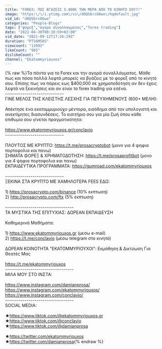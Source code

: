 ```yaml
---
title: "FOREX: ΠΩΣ ΒΓΑΖΕΙΣ 5.000€ ΤΗΝ ΜΕΡΑ ΑΠΟ ΤΟ ΚΙΝΗΤΟ ΣΟΥ?!"
image: "https:\/\/i.ytimg.com\/vi\/d0QSbrcO6wo\/hqdefault.jpg"
vid_id: "d0QSbrcO6wo"
categories: "People-Blogs"
tags: ["φορεξ","αγορα συναλλαγματος","forex trading"]
date: "2022-04-30T08:38:59+03:00"
vid_date: "2021-09-12T17:26:29Z"
duration: "PT16M58S"
viewcount: "13993"
likeCount: "985"
dislikeCount: ""
channel: "Ekatommyriouxos"
---
```

{% raw %}Τα πάντα για το Forex και την αγορά συναλλάγματος. Μάθε πως και πόσα πολλά λεφτά μπορείς να βγάζεις με το φορεξ από το κινητό σου. Επίσης πως να πάρεις εως $400,000 σε χρηματοδότηση αν δεν έχεις λεφτά να ξεκινήσεις και αν είναι το forex trading για εσένα.<br />------------------------------<br />ΓΙΝΕ ΜΕΛΟΣ ΤΗΣ ΚΛΕΙΣΤΗΣ ΛΕΣΧΗΣ ΓΙΑ ΠΕΤΥΧΗΜΕΝΟΥΣ (600+ ΜΕΛΗ):<br /><br />Απέκτησε ένα εκατομμυριούχο μέντορα, εισόδημα από τον υπολογιστή και ανεκτίμητες διασυνδέσεις. Το εισιτήριο σου για μία ζωή όπου κάθε επιθυμία σου γίνεται πραγματικότητα:<br /><br /><a rel="nofollow" target="blank" href="https://www.ekatommyriouxos.gr/conclavio">https://www.ekatommyriouxos.gr/conclavio</a><br />------------------------------<br /><br />ΠΛΟΥΤΟΣ ΜΕ ΚΡΥΠΤΟ: <a rel="nofollow" target="blank" href="https://t.me/prosacryptobot">https://t.me/prosacryptobot</a> (μονο για 4 ψηφια πορτοφολια και πανω)<br />ΣΗΜΑΤΑ ΦΟΡΕΞ &amp; ΧΡΗΜΑΤΟΔΟΤΗΣΗ: <a rel="nofollow" target="blank" href="https://t.me/prosaprofitbot">https://t.me/prosaprofitbot</a> (μονο για 4 ψηφια πορτοφολια και πανω)<br />ΕΚΠΑΙΔΕΥΤΙΚΑ ΠΡΟΓΡΑΜΜΑΤΑ: <a rel="nofollow" target="blank" href="https://gumroad.com/ekatommyriouxos">https://gumroad.com/ekatommyriouxos</a><br /><br />------------------------------<br />ΞΕΚΙΝΑ ΣΤΑ ΚΡΥΠΤΟ ΜΕ ΧΑΜΗΛΟΤΕΡΑ FEES ΕΔΩ:<br /><br />1) <a rel="nofollow" target="blank" href="https://prosacrypto.com/binance">https://prosacrypto.com/binance</a> (10% εκπτωση)<br />2) <a rel="nofollow" target="blank" href="http://prosacrypto.com/ftx">http://prosacrypto.com/ftx</a> (5% εκπτωση)<br /><br />-----------------------------------<br />ΤΑ ΜΥΣΤΙΚΑ ΤΗΣ ΕΠΙΤΥΧΙΑΣ: ΔΩΡΕΑΝ ΕΚΠΑΙΔΕΥΣΗ<br /><br />Καθημερινά Μαθήματα:<br /><br />1) <a rel="nofollow" target="blank" href="https://www.ekatommyriouxos.gr">https://www.ekatommyriouxos.gr</a> (μεσω e-mail)<br />2) <a rel="nofollow" target="blank" href="https://t.me/conclavio">https://t.me/conclavio</a> (μέσω telegram στο κινητό)<br /><br />ΔΩΡΕΑΝ KOINOTHTA &quot;ΕΚΑΤΟΜΜΥΡΙΟΥΧΟΙ&quot;: Εκμάθηση &amp; Δικτύωση Για Θεατές Μας<br /><br /><a rel="nofollow" target="blank" href="https://t.me/ekatommyriouxos">https://t.me/ekatommyriouxos</a><br />-----------------------------------<br />ΜΙΛΑ ΜΟΥ ΣΤΟ ΙΝΣΤΑ:<br /><br /><a rel="nofollow" target="blank" href="https://www.instagram.com/damianprosa/">https://www.instagram.com/damianprosa/</a><br /><a rel="nofollow" target="blank" href="https://www.instagram.com/ekatommyriouxos/">https://www.instagram.com/ekatommyriouxos/</a><br /><a rel="nofollow" target="blank" href="https://www.instagram.com/conclavio/">https://www.instagram.com/conclavio/</a><br />-----------------------------------<br />SOCIAL MEDIA:<br /><br />★<a rel="nofollow" target="blank" href="https://www.tiktok.com/@ekatommyriouxos.gr">https://www.tiktok.com/@ekatommyriouxos.gr</a><br />★<a rel="nofollow" target="blank" href="https://www.tiktok.com/@conclavio">https://www.tiktok.com/@conclavio</a><br />★<a rel="nofollow" target="blank" href="https://www.tiktok.com/@damianprosa">https://www.tiktok.com/@damianprosa</a><br /><br />★<a rel="nofollow" target="blank" href="https://twitter.com/ekatommyriouxos">https://twitter.com/ekatommyriouxos</a><br />★<a rel="nofollow" target="blank" href="https://twitter.com/damianprosa">https://twitter.com/damianprosa</a>{% endraw %}
